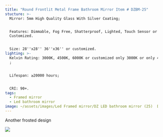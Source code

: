 ```yaml
---
title: "Round Frontlit Metal Frame Bathroom Mirror Item # DZBM-25"
stucture: >-
  Mirror: 5mm High Quality Glass With Silver Coating;  


  Features: Dimmable, Fog Free, Shatterproof, Lighted, Touch Sensor or
  Customized.  


  Size: 28''x28'' 36''x36'' or customized.
lighting: >-
  Kelvin Rating: 3000K, 4500K, 6000K or customized only 3000K or only 4000K etc
  ;  


  Lifespan: ≥20000 hours;  


  CRI: 90+.
tags:
  - Framed mirror
  - Led bathroom mirror
image: ~/assets/images/Led Framed mirror/DZ LED bathroom mirror (25)  DZBM-25.jpeg
---
```

Another frosted design

![](~/assets/images/Led%20Framed%20mirror/DZ%20LED%20bathroom%20mirror%20(24)%20%20DZBM-24.jpeg)